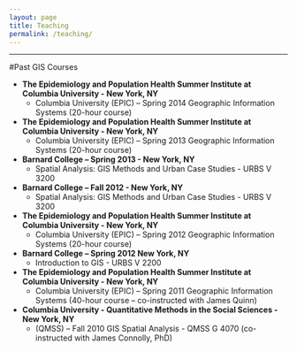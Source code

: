 ```yaml
---
layout: page
title: Teaching
permalink: /teaching/
---
```


<!--This is the base Jekyll theme. You can find out more info about customizing your Jekyll theme, as well as basic Jekyll usage documentation at [jekyllrb.com](http://jekyllrb.com/)

You can find the source code for the Jekyll new theme at: [github.com/jglovier/jekyll-new](https://github.com/jglovier/jekyll-new)

You can find the source code for Jekyll at [github.com/jekyll/jekyll](https://github.com/jekyll/jekyll)
-->

---

<!--#Upcoming GIS Courses

June 2015

* **The Epidemiology and Population Health Summer Institute at Columbia University - New York, NY** 
	* Columbia University (EPIC) – Spring 2015 Geographic Information Systems (20-hour course) 

----->

#Past GIS Courses
* **The Epidemiology and Population Health Summer Institute at Columbia University - New York, NY** 
	* Columbia University (EPIC) – Spring 2014 
Geographic Information Systems (20-hour course) 
* **The Epidemiology and Population Health Summer Institute at Columbia University - New York, NY** 
	* Columbia University (EPIC) – Spring 2013 
Geographic Information Systems (20-hour course) 
* **Barnard College – Spring 2013 - New York, NY** 
	* Spatial Analysis: GIS Methods and Urban Case Studies - URBS V 3200 
* **Barnard College – Fall 2012 - New York, NY** 
	* Spatial Analysis: GIS Methods and Urban Case Studies - URBS V 3200 
* **The Epidemiology and Population Health Summer Institute at Columbia University - New York, NY** 
	* Columbia University (EPIC) – Spring 2012 Geographic Information Systems (20-hour course) 
* **Barnard College – Spring 2012 New York, NY** 
	* Introduction to GIS - URBS V 2200 
* **The Epidemiology and Population Health Summer Institute at Columbia University - New York, NY** 
	* Columbia University (EPIC) – Spring 2011 Geographic Information Systems (40-hour course – co-instructed with James Quinn) 
* **Columbia University - Quantitative Methods in the Social Sciences - New York, NY** 
	* (QMSS) – Fall 2010 GIS Spatial Analysis - QMSS G 4070 (co-instructed with James Connolly, PhD)